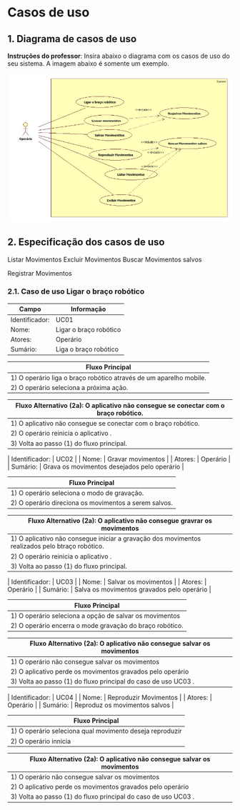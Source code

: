 # Casos de uso

## 1. Diagrama de casos de uso

**Instruções do professor**: Insira abaixo o diagrama com os casos de uso do seu sistema. A imagem abaixo é somente um exemplo.

![](casos_arduino.jpg)

## 2. Especificação dos casos de uso



Listar Movimentos
Excluir Movimentos
Buscar Movimentos salvos

Registrar Movimentos
### 2.1. Caso de uso **Ligar o braço robótico**

| Campo          | Informação        |
|---|---|
| Identificador: | UC01              |
| Nome:          | Ligar o braço robótico |
| Atores:        | Operário               |
| Sumário:       | Liga o braço robótico  |

| Fluxo Principal |
|---|
| 1) O operário liga o braço robótico através de um aparelho mobile.  |
| 2) O operário seleciona a próxima ação.                |

| Fluxo Alternativo (2a): O aplicativo não consegue se conectar com o braço robótico. |
|---|
| 1) O aplicativo não consegue se conectar com o braço robótico. |
| 2) O operário reinicia o aplicativo . |
| 3) Volta ao passo (1) do fluxo principal. |

| Identificador: | UC02              |
| Nome:          | Gravar movimentos |
| Atores:        | Operário               |
| Sumário:       | Grava os movimentos desejados pelo operário  |

| Fluxo Principal |
|---|
| 1) O operário seleciona o modo de gravação.  |
| 2) O operário direciona os movimentos a serem salvos.                   |


| Fluxo Alternativo (2a): O aplicativo não consegue gravrar os movimentos  |
|---|
| 1) O aplicativo não consegue iniciar a gravação dos movimentos realizados pelo btraço robótico.|
| 2) O operário reinicia o aplicativo . |
| 3) Volta ao passo (1) do fluxo principal.|

| Identificador: | UC03          |
| Nome:          | Salvar os movimentos |
| Atores:        | Operário               |
| Sumário:       | Salva os movimentos gravados pelo operário  |

| Fluxo Principal |
|---|
| 1) O operário seleciona a opção de salvar  os movimentos  |
| 2) O operário encerra o mode gravação do braço robótico.                   |


| Fluxo Alternativo (2a): O aplicativo não consegue salvar os movimentos  |
|---|
| 1) O operário não consegue salvar os movimentos |
| 2) O aplicativo perde os movimentos gravados pelo operário |
| 3) Volta ao passo (1) do fluxo principal do caso de uso UC03 . |

| Identificador: | UC04         |
| Nome:          | Reproduzir Movimentos |
| Atores:        | Operário               |
| Sumário:       | Reproduz os movimentos salvos  |

| Fluxo Principal |
|---|
| 1) O operário seleciona qual movimento deseja reproduzir   |
| 2) O operário innicia                    |


| Fluxo Alternativo (2a): O aplicativo não consegue salvar os movimentos  |
|---|
| 1) O operário não consegue salvar os movimentos |
| 2) O aplicativo perde os movimentos gravados pelo operário |
| 3) Volta ao passo (1) do fluxo principal do caso de uso UC03 . |
